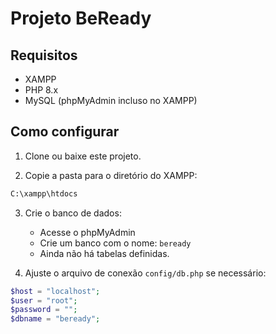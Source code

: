# Projeto BeReady

## Requisitos
- XAMPP
- PHP 8.x
- MySQL (phpMyAdmin incluso no XAMPP)

## Como configurar

1. Clone ou baixe este projeto.

2. Copie a pasta para o diretório do XAMPP:
```bash
C:\xampp\htdocs
```

3. Crie o banco de dados:
   - Acesse o phpMyAdmin
   - Crie um banco com o nome: `beready`
   - Ainda não há tabelas definidas.

4. Ajuste o arquivo de conexão `config/db.php` se necessário:
```php
$host = "localhost";
$user = "root";
$password = "";
$dbname = "beready";
```
